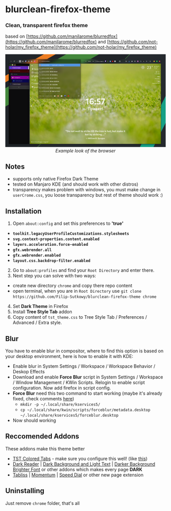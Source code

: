 # blurclean-firefox-theme
### Clean, transparent firefox theme

based on [https://github.com/manilarome/blurredfox](https://github.com/manilarome/blurredfox) and [https://github.com/not-holar/my_firefox_theme](https://github.com/not-holar/my_firefox_theme)

<p align="center"><img alt="Example look with theme" src="other/browser.png"/><br/><i>Example look of the browser</i></p>

## Notes
+ supports only native Firefox Dark Theme
+ tested on Manjaro KDE (and should work with other distros)
+ transparency makes problem with windows, you must make change in `userCrome.css`, you loose transparency but rest of theme should work :) 

## Installation

1. Open `about:config` and set this preferences to **'true'** 

+ **`toolkit.legacyUserProfileCustomizations.stylesheets`**
+ **`svg.context-properties.content.enabled`**
+ **`layers.acceleration.force-enabled`**
+ **`gfx.webrender.all`**
+ **`gfx.webrender.enabled`**
+ **`layout.css.backdrop-filter.enabled`**

2. Go to `about:profiles` and find your `Root Directory` and enter there.
3. Next step you can solve with two ways:
+ create new directory `chrome` and copy there repo content
+ open terminal, when you are in `Root Directory` use `git clone https://github.com/Filip-Sutkowy/blurclean-firefox-theme chrome`
4. Set **Dark Theme** in Firefox
5. Install **Tree Style Tab** addon
6. Copy content of `tst_theme.css` to Tree Style Tab / Preferences / Advanced / Extra style.

## Blur
You have to enable blur in compositor, where to find this option is based on your desktop environment, here is how to enable it with KDE:
+ Enable blur in System Settings / Workspace / Workspace Behavior / Deskop Effects
+ Download and enable **Force Blur** script in System Settings / Workspace / Window Management / KWin Scripts. Relogin to enable script configuration. Now add firefox in script config.
+ **Force Blur** need this two command to start working (maybe it's already fixed, check comments [here](https://store.kde.org/p/1294604/))
	+ `mkdir -p ~/.local/share/kservices5/`
	+ `cp ~/.local/share/kwin/scripts/forceblur/metadata.desktop ~/.local/share/kservices5/forceblur.desktop`
+ Now should working

## Reccomended Addons
These addons make this theme better
+ [TST Colored Tabs](https://addons.mozilla.org/en-US/firefox/addon/tst-colored-tabs) - make sure you configure this well! (like [this](other/tst_colours.png))
+ [Dark Reader](https://addons.mozilla.org/en-US/firefox/addon/darkreader) | [Dark Background and Light Text](https://addons.mozilla.org/en-US/firefox/addon/dark-background-light-text/) | [Darker Background Brighter Font](https://addons.mozilla.org/en-US/firefox/addon/darker-bg-brighter-font) or other addons which makes every page **DARK**
+ [Tabliss](https://addons.mozilla.org/en-US/firefox/addon/tabliss/) | [Momentum](https://addons.mozilla.org/en-US/firefox/addon/momentumdash) | [Speed Dial](https://addons.mozilla.org/en-US/firefox/addon/fvd-speed-dial) or other new page extension

## Uninstalling 
Just remove `chrome` folder, that's all